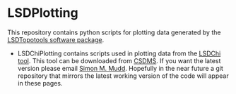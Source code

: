 LSDPlotting
================================

This repository contains python scripts for plotting data generated by the [LSDTopotools software package](http://www.geos.ed.ac.uk/~smudd/LSDTT_docs/html/).

* LSDChiPlotting contains scripts used in plotting data from the [LSDChi tool](http://www.geos.ed.ac.uk/~smudd/LSDTT_docs/html/chi_profiles.html). This tool can be downloaded from [CSDMS](http://csdms.colorado.edu/wiki/Model:Chi_analysis_tools). If you want the latest version please email [Simon M. Mudd](http://www.geos.ed.ac.uk/homes/smudd). Hopefully in the near future a git repository that mirrors the latest working version of the code will appear in these pages. 